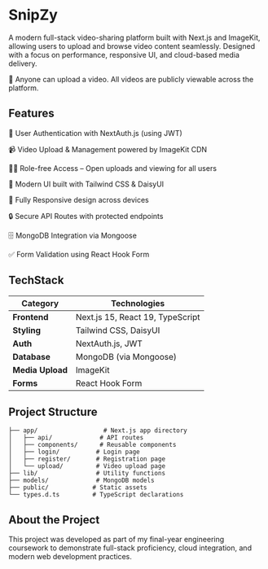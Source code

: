 # SnipZy
A modern full-stack video-sharing platform built with Next.js and ImageKit, allowing users to upload and browse video content seamlessly. Designed with a focus on performance, responsive UI, and cloud-based media delivery.

🔧 Anyone can upload a video. All videos are publicly viewable across the platform.

## Features
🔐 User Authentication with NextAuth.js (using JWT)

📹 Video Upload & Management powered by ImageKit CDN

🧑‍💻 Role-free Access – Open uploads and viewing for all users

🎨 Modern UI built with Tailwind CSS & DaisyUI

📱 Fully Responsive design across devices

🔒 Secure API Routes with protected endpoints

🗄️ MongoDB Integration via Mongoose

✅ Form Validation using React Hook Form

## TechStack
| Category         | Technologies                     |
| ---------------- | -------------------------------- |
| **Frontend**     | Next.js 15, React 19, TypeScript |
| **Styling**      | Tailwind CSS, DaisyUI            |
| **Auth**         | NextAuth.js, JWT                 |
| **Database**     | MongoDB (via Mongoose)           |
| **Media Upload** | ImageKit                         |
| **Forms**        | React Hook Form                  |

## Project Structure
```
├── app/                  # Next.js app directory
│   ├── api/             # API routes
│   ├── components/      # Reusable components
│   ├── login/          # Login page
│   ├── register/       # Registration page
│   └── upload/         # Video upload page
├── lib/                # Utility functions
├── models/             # MongoDB models
├── public/            # Static assets
└── types.d.ts         # TypeScript declarations
```

## About the Project
This project was developed as part of my final-year engineering coursework to demonstrate full-stack proficiency, cloud integration, and modern web development practices.
